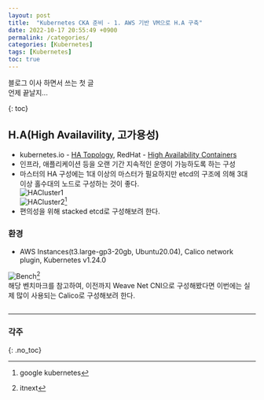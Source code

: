 ```yaml
---
layout: post
title:  "Kubernetes CKA 준비 - 1. AWS 기반 VM으로 H.A 구축"
date: 2022-10-17 20:55:49 +0900
permalink: /categories/
categories: [Kubernetes]
tags: [Kubernetes]
toc: true
---
```

  
  
블로그 이사 하면서 쓰는 첫 글  
언제 끝날지...
  
{: toc}  

## H.A(High Availavility, 고가용성)
- kubernetes.io - [HA Topology](https://kubernetes.io/ko/docs/setup/production-environment/tools/kubeadm/ha-topology/), RedHat - [High Availability Containers](https://www.redhat.com/ko/topics/containers/high-availability-containers)
- 인프라, 애플리케이션 등을 오랜 기간 지속적인 운영이 가능하도록 하는 구성
- 마스터의 HA 구성에는 1대 이상의 마스터가 필요하지만 etcd의 구조에 의해 3대 이상 홀수대의 노드로 구성하는 것이 좋다.  
![HACluster1](https://d33wubrfki0l68.cloudfront.net/d1411cded83856552f37911eb4522d9887ca4e83/b94b2/images/kubeadm/kubeadm-ha-topology-stacked-etcd.svg)  
![HACluster2](https://d33wubrfki0l68.cloudfront.net/ad49fffce42d5a35ae0d0cc1186b97209d86b99c/5a6ae/images/kubeadm/kubeadm-ha-topology-external-etcd.svg)[^1]
- 편의성을 위해 stacked etcd로 구성해보려 한다.

### 환경
- AWS Instances(t3.large-gp3-20gb, Ubuntu20.04), Calico network plugin, Kubernetes v1.24.0  

![Bench](https://miro.medium.com/max/720/1*zDiFQZVXuL923x0LbmXMaA.png)[^2]  
해당 벤치마크를 참고하여, 이전까지 Weave Net CNI으로 구성해봤다면 이번에는 실제 많이 사용되는 Calico로 구성해보려 한다.  

```
```
---
### 각주
{: .no_toc}  
[^1]: google kubernetes
[^2]: itnext  
